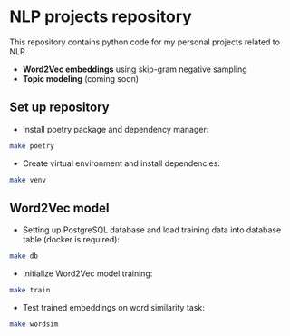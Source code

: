 # NLP projects repository

This repository contains python code for my personal projects related to NLP.
- **Word2Vec embeddings** using skip-gram negative sampling
- **Topic modeling** (coming soon)

## Set up repository
- Install poetry package and dependency manager:
```bash
make poetry
```

- Create virtual environment and install dependencies:
```bash
make venv
```

## Word2Vec model
- Setting up PostgreSQL database and load training data into database table (docker is required):
```bash
make db
```

- Initialize Word2Vec model training:
```bash
make train
```
- Test trained embeddings on word similarity task:
```bash
make wordsim
```

